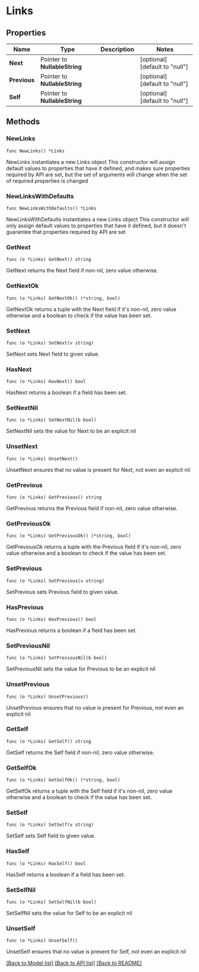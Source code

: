 # Links

## Properties

Name | Type | Description | Notes
------------ | ------------- | ------------- | -------------
**Next** | Pointer to **NullableString** |  | [optional] [default to "null"]
**Previous** | Pointer to **NullableString** |  | [optional] [default to "null"]
**Self** | Pointer to **NullableString** |  | [optional] [default to "null"]

## Methods

### NewLinks

`func NewLinks() *Links`

NewLinks instantiates a new Links object
This constructor will assign default values to properties that have it defined,
and makes sure properties required by API are set, but the set of arguments
will change when the set of required properties is changed

### NewLinksWithDefaults

`func NewLinksWithDefaults() *Links`

NewLinksWithDefaults instantiates a new Links object
This constructor will only assign default values to properties that have it defined,
but it doesn't guarantee that properties required by API are set

### GetNext

`func (o *Links) GetNext() string`

GetNext returns the Next field if non-nil, zero value otherwise.

### GetNextOk

`func (o *Links) GetNextOk() (*string, bool)`

GetNextOk returns a tuple with the Next field if it's non-nil, zero value otherwise
and a boolean to check if the value has been set.

### SetNext

`func (o *Links) SetNext(v string)`

SetNext sets Next field to given value.

### HasNext

`func (o *Links) HasNext() bool`

HasNext returns a boolean if a field has been set.

### SetNextNil

`func (o *Links) SetNextNil(b bool)`

 SetNextNil sets the value for Next to be an explicit nil

### UnsetNext
`func (o *Links) UnsetNext()`

UnsetNext ensures that no value is present for Next, not even an explicit nil
### GetPrevious

`func (o *Links) GetPrevious() string`

GetPrevious returns the Previous field if non-nil, zero value otherwise.

### GetPreviousOk

`func (o *Links) GetPreviousOk() (*string, bool)`

GetPreviousOk returns a tuple with the Previous field if it's non-nil, zero value otherwise
and a boolean to check if the value has been set.

### SetPrevious

`func (o *Links) SetPrevious(v string)`

SetPrevious sets Previous field to given value.

### HasPrevious

`func (o *Links) HasPrevious() bool`

HasPrevious returns a boolean if a field has been set.

### SetPreviousNil

`func (o *Links) SetPreviousNil(b bool)`

 SetPreviousNil sets the value for Previous to be an explicit nil

### UnsetPrevious
`func (o *Links) UnsetPrevious()`

UnsetPrevious ensures that no value is present for Previous, not even an explicit nil
### GetSelf

`func (o *Links) GetSelf() string`

GetSelf returns the Self field if non-nil, zero value otherwise.

### GetSelfOk

`func (o *Links) GetSelfOk() (*string, bool)`

GetSelfOk returns a tuple with the Self field if it's non-nil, zero value otherwise
and a boolean to check if the value has been set.

### SetSelf

`func (o *Links) SetSelf(v string)`

SetSelf sets Self field to given value.

### HasSelf

`func (o *Links) HasSelf() bool`

HasSelf returns a boolean if a field has been set.

### SetSelfNil

`func (o *Links) SetSelfNil(b bool)`

 SetSelfNil sets the value for Self to be an explicit nil

### UnsetSelf
`func (o *Links) UnsetSelf()`

UnsetSelf ensures that no value is present for Self, not even an explicit nil

[[Back to Model list]](../README.md#documentation-for-models) [[Back to API list]](../README.md#documentation-for-api-endpoints) [[Back to README]](../README.md)


